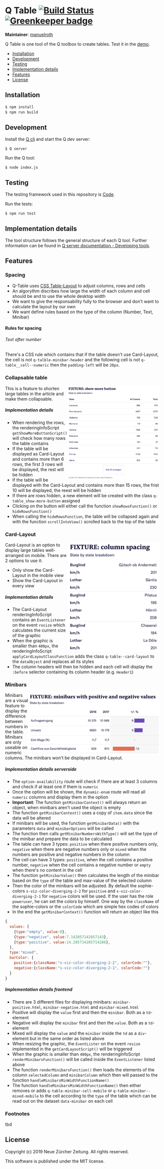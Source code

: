 # Q Table [![Build Status](https://travis-ci.com/nzzdev/Q-table.svg?token=g43MZxbtUcZ6QyxqUoJM&branch=dev)](https://travis-ci.com/nzzdev/Q-table) [![Greenkeeper badge](https://badges.greenkeeper.io/nzzdev/Q-table.svg?token=70f2c40b32fd66edccfe705c14e1443e8e403768fadc870f4f22f749877c522b&ts=1549974271422)](https://greenkeeper.io/)

**Maintainer**: [manuelroth](https://github.com/manuelroth)

Q Table is one tool of the Q toolbox to create tables.
Test it in the [demo](https://editor.q.tools).

- [Installation](#installation)
- [Development](#development)
- [Testing](#testing)
- [Implementation details](#implementation-details)
- [Features](#features)
- [License](#license)

## Installation

```bash
$ npm install
$ npm run build
```

## Development

Install the [Q cli](https://github.com/nzzdev/Q-cli) and start the Q dev server:

```
$ Q server
```

Run the Q tool:
```
$ node index.js
```

## Testing
The testing framework used in this repository is [Code](https://github.com/hapijs/code).

Run the tests:
```
$ npm run test
```

## Implementation details
The tool structure follows the general structure of each Q tool. Further information can be found in [Q server documentation - Developing tools](https://nzzdev.github.io/Q-server/developing-tools.html).

## Features

### Spacing

- Q-Table uses [CSS Table-Layout](https://developer.mozilla.org/en-US/docs/Web/CSS/table-layout) to adjust columns, rows and cells
- An algorythm discribes how large the width of each column and cell should be and to use the whole desktop width
- We want to give the responsability fully to the browser and don't want to calculate the layout by our own
- We want define rules based on the type of the column (Number, Text, Minibar)

#### Rules for spacing
###### Text after number
There's a CSS rule which contains that if the table doesn't use Card-Layout, the cell is not `q-talble-minibar-header` and the following cell is not `q-table__cell--numeric` then the `padding-left` will be `20px`.


### Collapsable table
<img src="/doc/show-more-button.png" align="right" width=300 height=306>
This is a feature to shorten large tables in the article and make them collapsable.

##### Implementation details
- When rendering the rows, the renderingInfoScript `getShowMoreButtonScript()` will check how many rows the table contains
- If the table will be displayed as Card-Layout and contains more than 6 rows, the first 3 rows will be displayed, the rest will be hidden
- If the table will be displayed with the Card-Layout and contains more than 15 rows, the frist 10 will be displayed, the reest will be hidden
- If there are rows hidden, a new element will be created with the class `q-table_show-more-button` assigned
- Clicking on the button will either call the function `showRowsFunction()` or `hideRowsFunction()`
- When calling the `hideRowsFunction`, the table will be collapsed again and with the function `scrollIntoView()` scrolled back to the top of the table


### Card-Layout
<img src="/doc/card-layout.png" align="right" width=300 height=355>

Card-Layout is an option to display large tables well-arranged on mobile. There are 2 options to use it:
- Only show the Card-Layout in the mobile view
- Show the Card-Layout in every view

##### Implementation details
- The Card-Layout renderingInfoScript contains an `EventListener` on the event `resize` which calculates the current size of the graphic
- When the graphic is smaller than `400px`, the renderingInfoScript `applyCardLayoutClassFunction` adds the class `q-table--card-layout` to the `dataObject` and replaces all its styles
- The column headers will then be hidden and each cell will display the `:before` selector containing its column header (e.g. `Header1`)

### Minibars
<img src="/doc/minibars.png" align="right" width=427 height=202>
Minibars are a visual feature to display the difference between numbers in the table. Minibars are only useable on numeric columns. The minibars won't be displayed in Card-Layout.

##### Implementation details serverside
- The `option-availability` route will check if there are at least 3 columns and check if at least one if them is `numeric`
- Once the option will be shown, the `dynamic-enum` route will read all `numeric` columns and display them in the option
- **Important**: The function `getMinibarContext()` will always return an object, when minibars aren't used the object is empty
- The function `getMinibarContext()` uses a copy of `item.data` since the data will be altered
- If minibars will be used, the function `getMinibarData()` with the parameters `data` and `minibarOptions` will be called
- The function then calls `getMinibarNumbersWithType()` will set the type of the minibar and prepare the data to be calculated
- The table can have 3 types: `positive` when there positive numbers only, `negative` when there are negative numbers only or `mixed` when the numbers are positive and negative numbers in the column
- The cell can have 3 types: `positive`, when the cell contains a positive number, `negative` when the cell contains a negative number or `empty` when there's no content in the cell
- The function `getMinibarValue()` then calculates the length of the minibar based on the `type` of the table and max-value of the selected column
- Then the color of the minibars will be adjusted. By default the sophie-colors `s-viz-color-diverging-2-2` for `positive` and `s-viz-color-diverging-2-1` for `negative` colors will be used. If the user has the role `poweruser`, he can set the colors by himself. One way by the `className` of the sophie-colors or the `colorCode` which are simple hex codes of colors
- In the end the `getMinibarContext()` function will return an object like this
```javascript
{
  values: [
    {type:"empty", value:0},
    {type:"negative", value:7.142857142857143},
    {type:"positive", value:14.285714285714286},
  ],
  type:"mixed",
  barColor: {
    positive:{className:"s-viz-color-diverging-2-2", colorCode:""},
    negative:{className:"s-viz-color-diverging-2-1", colorCode:""}
  }
}
```

##### Implementation details frontend
- There are 3 different files for displaying minibars: `minibar-positive.html`, `minibar-negative.html` and `minibar-mixed.html`
- Positive will display the `value` first and then the `minibar`. Both as a `td`-element
- Negative will display the `minibar` first and then the `value`. Both as a `td`-element
- Mixed will display the `value` and the `minibar` inside the `td` as a `div`-element but in the same order as listed above
- When resizing the graphic, the `EventLister` on the event `resize` implemented in the `getCardLayoutScript()` will be triggered 
- When the graphic is smaller than `400px`, the renderingInfoScript `renderMinibarsFunction()` will be called inside the `EventListener` listed above
- The function `renderMinibarsFunction()` then loads the elements of the column `selectedColumn` and `minibarColumn` which then will passed to the function `handleMinibarsMinWidthFunctionName()`
- The function `handleMinibarsMinWidthFunctionName()` then either removes or adds `q-table-minibar-cell-mobile` or `q-table-minibar--mixed-mobile` to the cell according to the `type` of the table which can be read out on the dataset `data-minibar` on each cell

### Footnotes
tbd

## License
Copyright (c) 2019 Neue Zürcher Zeitung. All rights reserved.

This software is published under the MIT license.